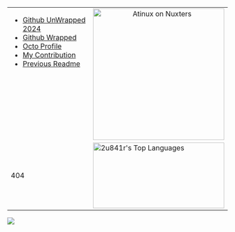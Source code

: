 <table style="width:100%;">
  <tr>
    <td valign="top">
      <ul>
        <li><a href="https://www.githubunwrapped.com/2u841r">Github UnWrapped 2024</a></li>
        <li><a href="https://www.githubwrapped.io/2u841r">Github Wrapped</a></li>
        <li><a href="https://octoprofile.vercel.app/user?id=2u841r">Octo Profile</a></li>
        <li><a href="https://github.com/stars/2u841r/lists/i-contributed-to">My Contribution</a></li>
        <li><a href="https://github.com/2u841r/2u841r/blob/main/previous.md">Previous Readme</a></li>
      </ul>
    </td>
    <td align="center">
      <a href="https://nuxters.nuxt.com/2u841r">
        <img
          src="https://nuxters.nuxt.com/__og-image__/image/2u841r/og.png"
          alt="Atinux on Nuxters"
          width="300"
        />
      </a>
    </td>
  </tr>
  <tr>
    <td>
    <p> 404 </p>
<!--       <a href="https://streak-stats.demolab.com?user=2u841r&theme=vitesse">
      <img title="🔥 Get streak stats for your profile at git.io/streak-stats" alt="2u841r's streak" width="300" src="https://streak-stats.demolab.com?user=2u841r&theme=vitesse"/>
    </a> -->
        <!--  https://github-readme-streak-vercel.vercel.app?user=2u841r&theme=vitesse  https://streak-stats.demolab.com/?user=2u841r&theme=vitesse
      Use https://streak-stats.demolab.com or self-host with your own Vercel app - visit https://git.io/streak-stats for instructions -->
    <!--  <img title="🔥 Get streak stats for your profile at git.io/streak-stats" alt="2u841r's streak" src="https://streak-stats.demolab.com/?user=2u841r&theme=vitesse"/> -->
    </td>
    <td>
       <a href="https://github.com/2u841r"><img alt="2u841r's Top Languages" width="300" src="https://denvercoder1-github-readme-stats.vercel.app/api/top-langs/?username=2u841r&langs_count=8&layout=compact&theme=merko&hide_border=true&hide=html" height="150px"/></a>
    </td>
  </tr>
</table>


![](https://rs2.deno.dev/2u841r/2u841r)
